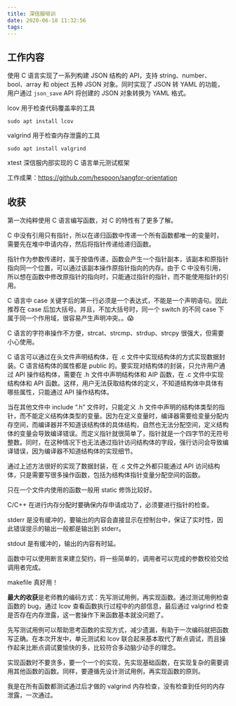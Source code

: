 ```yaml
---
title: 深信服培训
date: 2020-06-18 11:32:56
tags:
---
```


## 工作内容

使用 C 语言实现了一系列构建 JSON 结构的 API，支持 string、number、bool、array 和 object 五种 JSON 对象。同时实现了 JSON 转 YAML 的功能，用户通过 `json_save` API 将创建的 JSON 对象转换为 YAML 格式。
<!--more-->

lcov 用于检查代码覆盖率的工具

```shell
sudo apt install lcov
```

valgrind 用于检查内存泄露的工具

```shell
sudo apt install valgrind
```

xtest 深信服内部实现的 C 语言单元测试框架

工作成果：https://github.com/hespoon/sangfor-orientation

## 收获

第一次纯粹使用 C 语言编写函数，对 C 的特性有了更多了解。

C 中没有引用只有指针，所以在递归函数中传递一个所有函数都唯一的变量时，需要先在堆中申请内存，然后将指针传递给递归函数。

指针作为参数传递时，属于按值传递，函数会产生一个指针副本，该副本和原指针指向同一个位置，可以通过该副本操作原指针指向的内存。由于 C 中没有引用，所以想在函数中修改原指针的指向时，只能通过指针的指针，而不能使用指针的引用。

C 语言中 case 关键字后的第一行必须是一个表达式，不能是一个声明语句。因此推荐在 case 后加大括号。并且，不加大括号时，同一个 switch 的不同 case 下属于同一个作用域，很容易产生声明冲突。。:scream:

C 语言的字符串操作不方便，strcat、strcmp、strdup、strcpy 很强大，但需要小心使用。

C 语言可以通过在头文件声明结构体，在 .c 文件中实现结构体的方式实现数据封装。C 语言结构体的属性都是 public 的。要实现对结构体的封装，只允许用户通过 API 操作结构体，需要在 .h 文件中声明结构体和 AIP 函数，在 .c 文件中实现结构体和 API 函数。这样，用户无法获取结构体的定义，不知道结构体中具体有哪些属性，只能通过 API 操作结构体。

当在其他文件中 include “.h” 文件时，只能定义 .h 文件中声明的结构体类型的指针，而不能定义结构体类型的变量。因为在定义变量时，编译器需要给变量分配内存空间，而编译器并不知道该结构体的具体结构，自然也无法分配空间，定义结构体的变量会导致编译错误。而定义指针就很简单了，指针就是一个四字节的无符号整数。同时，在这种情况下也无法通过指针访问结构体的字段，强行访问会导致编译错误，因为编译器不知道结构体的实现细节。

通过上述方法很好的实现了数据封装，在 .c 文件之外都只能通过 API 访问结构体，只是需要写很多操作函数，包括为结构体指针变量分配空间的函数。

只在一个文件内使用的函数一般用 static 修饰比较好。

C/C++ 在进行内存分配时要确保内存申请成功了，必须要进行指针的检查。

stderr 是没有缓冲的，要输出的内容会直接显示在控制台中，保证了实时性，因此错误提示的输出一般都是输出到 stderr。

stdout 是有缓冲的，输出的内容有时延。

函数中可以使用断言来建立契约，将一些简单的，调用者可以完成的参数校验交给调用者完成。

makefile 真好用！

**最大的收获**是老师教的编码方式：先写测试用例，再实现函数。通过测试用例检查函数的 bug，通过 lcov 查看函数执行过程中的内部信息，最后通过 valgrind 检查是否存在内存泄露，这一套操作下来函数基本就没问题了。

先写测试用例可以帮助思考函数的实现方式，减少遗漏，有助于一次编码就把函数写正确。在本次开发中，单元测试和 lcov 联合起来基本取代了断点调试，而且操作起来比断点调试要愉快的多，比较符合多动脑少动手的理念。

实现函数时不要贪多，要一个一个的实现，先实现基础函数，在实现复杂的需要调用其他函数的函数。同样，要遵循先设计测试用例，再实现函数的原则。

我是在所有函数都测试通过后才做的 valgrind 内存检查，没有检查到任何的内存泄露，一次通过。